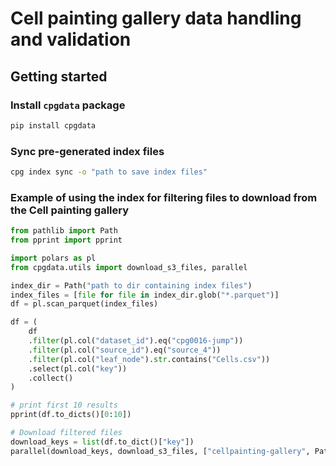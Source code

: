 # Cell painting gallery data handling and validation

## Getting started


### Install `cpgdata` package

```bash
pip install cpgdata
```

### Sync pre-generated index files

```bash
cpg index sync -o "path to save index files"
```

### Example of using the index for filtering files to download from the Cell painting gallery

```python
from pathlib import Path
from pprint import pprint

import polars as pl
from cpgdata.utils import download_s3_files, parallel

index_dir = Path("path to dir containing index files")
index_files = [file for file in index_dir.glob("*.parquet")]
df = pl.scan_parquet(index_files)

df = (
    df
    .filter(pl.col("dataset_id").eq("cpg0016-jump"))
    .filter(pl.col("source_id").eq("source_4"))
    .filter(pl.col("leaf_node").str.contains("Cells.csv"))
    .select(pl.col("key"))
    .collect()
)

# print first 10 results
pprint(df.to_dicts()[0:10])

# Download filtered files
download_keys = list(df.to_dict()["key"])
parallel(download_keys, download_s3_files, ["cellpainting-gallery", Path("path to save downloaded files")], jobs=20)

```
